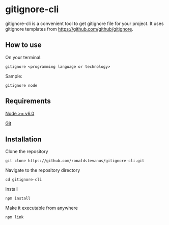 # gitignore-cli

gitignore-cli is a convenient tool to get gitignore file for your project. 
It uses gitignore templates from https://github.com/github/gitignore.

## How to use

On your terminal:
```
gitignore <programming language or technology>
```

Sample:
```
gitignore node
```

## Requirements

[Node >= v6.0](https://nodejs.org/en/blog/release/v6.0.0/)

[Git](https://git-scm.com/book/en/v2/Getting-Started-Installing-Git)

## Installation

Clone the repository
```
git clone https://github.com/ronaldstevanus/gitignore-cli.git
```

Navigate to the repository directory
```
cd gitignore-cli
```

Install
```
npm install
```

Make it executable from anywhere
```
npm link
```
